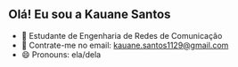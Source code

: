 ## Olá! Eu sou a Kauane Santos

- 🌱 Estudante de Engenharia de Redes de Comunicação
- 💬 Contrate-me no email: kauane.santos1129@gmail.com
- 😄 Pronouns: ela/dela

